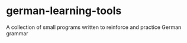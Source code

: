 # german-learning-tools
A collection of small programs written to reinforce and practice German grammar
